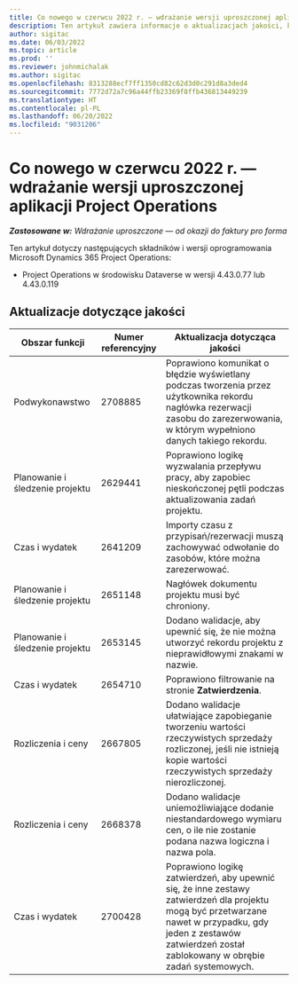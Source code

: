 ```yaml
---
title: Co nowego w czerwcu 2022 r. — wdrażanie wersji uproszczonej aplikacji Project Operations
description: Ten artykuł zawiera informacje o aktualizacjach jakości, które są dostępne w wydaniu z czerwca 2022 r. wdrożenia Microsoft Dynamics 365 Project Operations lite.
author: sigitac
ms.date: 06/03/2022
ms.topic: article
ms.prod: ''
ms.reviewer: johnmichalak
ms.author: sigitac
ms.openlocfilehash: 8313288ecf7ff1350cd82c62d3d0c291d8a3ded4
ms.sourcegitcommit: 7772d72a7c96a44ffb23369f8ffb436813449239
ms.translationtype: HT
ms.contentlocale: pl-PL
ms.lasthandoff: 06/20/2022
ms.locfileid: "9031206"
---
```

# <a name="whats-new-june-2022---project-operations-lite-deployment"></a>Co nowego w czerwcu 2022 r. — wdrażanie wersji uproszczonej aplikacji Project Operations

_**Zastosowane w:** Wdrażanie uproszczone — od okazji do faktury pro forma_

Ten artykuł dotyczy następujących składników i wersji oprogramowania Microsoft Dynamics 365 Project Operations:

- Project Operations w środowisku Dataverse w wersji 4.43.0.77 lub 4.43.0.119

## <a name="quality-updates"></a>Aktualizacje dotyczące jakości

| Obszar funkcji | Numer referencyjny | Aktualizacja dotycząca jakości |
| --- | --- | --- |
| Podwykonawstwo | 2708885 | Poprawiono komunikat o błędzie wyświetlany podczas tworzenia przez użytkownika rekordu nagłówka rezerwacji zasobu do zarezerwowania, w którym wypełniono danych takiego rekordu. |
| Planowanie i śledzenie projektu | 2629441 | Poprawiono logikę wyzwalania przepływu pracy, aby zapobiec nieskończonej pętli podczas aktualizowania zadań projektu. |
| Czas i wydatek | 2641209 | Importy czasu z przypisań/rezerwacji muszą zachowywać odwołanie do zasobów, które można zarezerwować. |
| Planowanie i śledzenie projektu | 2651148 | Nagłówek dokumentu projektu musi być chroniony.|
| Planowanie i śledzenie projektu | 2653145 | Dodano walidacje, aby upewnić się, że nie można utworzyć rekordu projektu z nieprawidłowymi znakami w nazwie. |
| Czas i wydatek | 2654710 | Poprawiono filtrowanie na stronie **Zatwierdzenia**. |
| Rozliczenia i ceny | 2667805 | Dodano walidacje ułatwiające zapobieganie tworzeniu wartości rzeczywistych sprzedaży rozliczonej, jeśli nie istnieją kopie wartości rzeczywistych sprzedaży nierozliczonej. |
| Rozliczenia i ceny | 2668378 | Dodano walidacje uniemożliwiające dodanie niestandardowego wymiaru cen, o ile nie zostanie podana nazwa logiczna i nazwa pola. |
| Czas i wydatek | 2700428 | Poprawiono logikę zatwierdzeń, aby upewnić się, że inne zestawy zatwierdzeń dla projektu mogą być przetwarzane nawet w przypadku, gdy jeden z zestawów zatwierdzeń został zablokowany w obrębie zadań systemowych. |
